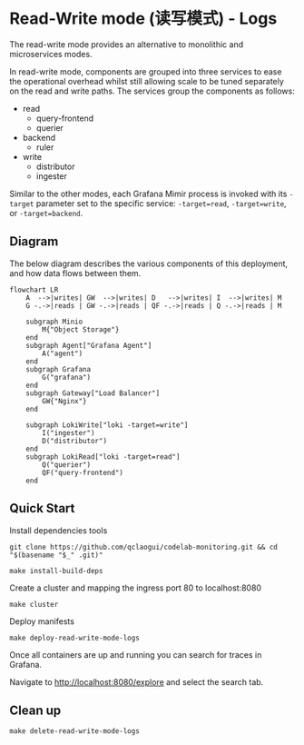 # Read-Write mode (读写模式) - Logs

The read-write mode provides an alternative to monolithic and microservices modes.

In read-write mode, components are grouped into three services to ease the operational overhead whilst still allowing scale to be tuned separately on the read and write paths. The services group the components as follows:

- read
  - query-frontend
  - querier
- backend
  - ruler
- write
  - distributor
  - ingester

Similar to the other modes, each Grafana Mimir process is invoked with its `-target` parameter set to the specific service: `-target=read`, `-target=write`, or `-target=backend`.

## Diagram

The below diagram describes the various components of this deployment, and how data flows between them.

```mermaid
flowchart LR
    A  -->|writes| GW  -->|writes| D   -->|writes| I  -->|writes| M
    G -.->|reads | GW -.->|reads | QF -.->|reads | Q -.->|reads | M

    subgraph Minio
        M{"Object Storage"}
    end
    subgraph Agent["Grafana Agent"]
        A("agent")
    end
    subgraph Grafana
        G("grafana")
    end
    subgraph Gateway["Load Balancer"]
        GW{"Nginx"}
    end

    subgraph LokiWrite["loki -target=write"]
        I("ingester")
        D("distributor")
    end
    subgraph LokiRead["loki -target=read"]
        Q("querier")
        QF("query-frontend")
    end
```

## Quick Start

Install dependencies tools

```shell
git clone https://github.com/qclaogui/codelab-monitoring.git && cd "$(basename "$_" .git)"

make install-build-deps
```

Create a cluster and mapping the ingress port 80 to localhost:8080

```shell
make cluster
```

Deploy manifests

```shell
make deploy-read-write-mode-logs
```

Once all containers are up and running you can search for traces in Grafana.

Navigate to [http://localhost:8080/explore](http://localhost:8080/explore) and select the search tab.

## Clean up

```shell
make delete-read-write-mode-logs
```
